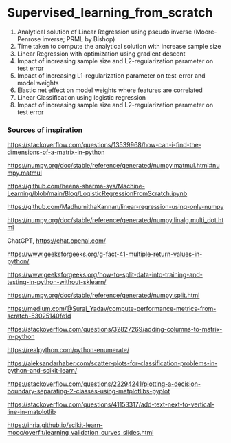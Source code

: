 # Supervised_learning_from_scratch

1. Analytical solution of Linear Regression using pseudo inverse (Moore-Penrose inverse; PRML by Bishop)
2. Time taken to compute the analytical solution with increase sample size
3. Linear Regression with optimization using gradient descent
4. Impact of increasing sample size and L2-regularization parameter on test error
5. Impact of increasing L1-regularization parameter on test-error and model weights
6. Elastic net effect on model weights where features are correlated
7. Linear Classification using logistic regression
8. Impact of increasing sample size and L2-regularization parameter on test error


### Sources of inspiration



https://stackoverflow.com/questions/13539968/how-can-i-find-the-dimensions-of-a-matrix-in-python

https://numpy.org/doc/stable/reference/generated/numpy.matmul.html#numpy.matmul

https://github.com/heena-sharma-sys/Machine-Learning/blob/main/Blog/LogisticRegressionFromScratch.ipynb

https://github.com/MadhumithaKannan/linear-regression-using-only-numpy

https://numpy.org/doc/stable/reference/generated/numpy.linalg.multi_dot.html

ChatGPT, https://chat.openai.com/

https://www.geeksforgeeks.org/g-fact-41-multiple-return-values-in-python/

https://www.geeksforgeeks.org/how-to-split-data-into-training-and-testing-in-python-without-sklearn/

https://numpy.org/doc/stable/reference/generated/numpy.split.html

https://medium.com/@Suraj_Yadav/compute-performance-metrics-from-scratch-53025140fe1d

https://stackoverflow.com/questions/32827269/adding-columns-to-matrix-in-python

https://realpython.com/python-enumerate/

https://aleksandarhaber.com/scatter-plots-for-classification-problems-in-python-and-scikit-learn/

https://stackoverflow.com/questions/22294241/plotting-a-decision-boundary-separating-2-classes-using-matplotlibs-pyplot

https://stackoverflow.com/questions/41153317/add-text-next-to-vertical-line-in-matplotlib

https://inria.github.io/scikit-learn-mooc/overfit/learning_validation_curves_slides.html


